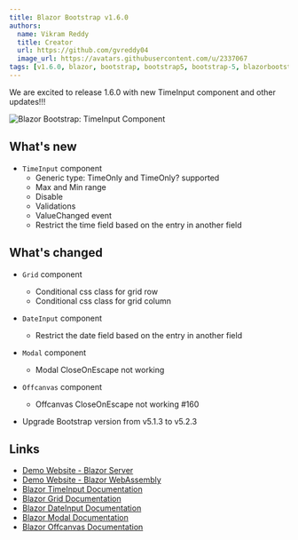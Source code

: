 ```yaml
---
title: Blazor Bootstrap v1.6.0
authors:
  name: Vikram Reddy
  title: Creator
  url: https://github.com/gvreddy04
  image_url: https://avatars.githubusercontent.com/u/2337067
tags: [v1.6.0, blazor, bootstrap, bootstrap5, bootstrap-5, blazorbootstrap, timeinput, timepicker, blazortimeinput, blazortimepicker, blazortime, dateinput, datepicker, blazordateinput, blazordatepicker, blazordate, grid, blazorgrid, modal, blazormodal, offcanvas, blazoroffcanvas]
---
```


We are excited to release 1.6.0 with new TimeInput component and other updates!!!

<img src="https://i.imgur.com/TlvjRlP.png" alt="Blazor Bootstrap: TimeInput Component" />

<!--truncate-->

## What's new

- `TimeInput` component
  - Generic type: TimeOnly and TimeOnly? supported
  - Max and Min range
  - Disable
  - Validations
  - ValueChanged event
  - Restrict the time field based on the entry in another field

## What's changed

- `Grid` component
  - Conditional css class for grid row
  - Conditional css class for grid column

- `DateInput` component
  - Restrict the date field based on the entry in another field

- `Modal` component
  - Modal CloseOnEscape not working

- `Offcanvas` component
  - Offcanvas CloseOnEscape not working #160
  
- Upgrade Bootstrap version from v5.1.3 to v5.2.3

## Links
- [Demo Website - Blazor Server](https://demos.blazorbootstrap.com/)
- [Demo Website - Blazor WebAssembly](https://demos.getblazorbootstrap.com/)
- [Blazor TimeInput Documentation](https://getblazorbootstrap.com/docs/forms/time-input)
- [Blazor Grid Documentation](https://getblazorbootstrap.com/docs/components/grid)
- [Blazor DateInput Documentation](https://getblazorbootstrap.com/docs/forms/date-input)
- [Blazor Modal Documentation](https://getblazorbootstrap.com/docs/components/modal)
- [Blazor Offcanvas Documentation](https://getblazorbootstrap.com/docs/components/offcanvas)